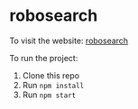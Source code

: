 # robosearch

To visit the website:
[robosearch](https://andriikachmar.github.io/robosearch/)


To run the project:

1. Clone this repo
2. Run `npm install`
3. Run `npm start`
